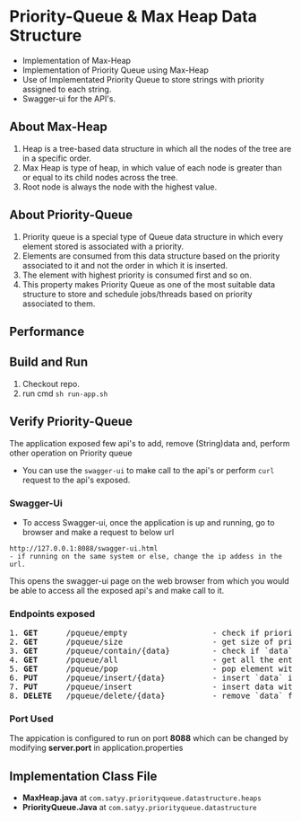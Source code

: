 # Priority-Queue & Max Heap Data Structure
- Implementation of Max-Heap
- Implementation of Priority Queue using Max-Heap
- Use of Implementated Priority Queue to store strings with priority assigned to each string.
- Swagger-ui for the API's.

## About Max-Heap
1. Heap is a tree-based data structure in which all the nodes of the tree are in a specific order.
2. Max Heap is type of heap, in which value of each node is greater than or equal to its child nodes across the tree.
3. Root node is always the node with the highest value. 

## About Priority-Queue
 1. Priority queue is a special type of Queue data structure in which every element stored is associated with a priority.
 2. Elements are consumed from this data structure based on the priority associated to it and not the order in which it is inserted.
 3. The element with highest priority is consumed first and so on.
 4. This property makes Priority Queue as one of the most suitable data structure to store and schedule jobs/threads based on priority         associated to them.
 
 ## Performance
 
 ## Build and Run
1. Checkout repo.
2. run cmd `sh run-app.sh`

## Verify Priority-Queue
The application exposed few api's to add, remove (String)data and, perform other operation on  Priority queue
- You can use the `swagger-ui` to make call to the api's or perform `curl` request to the api's exposed.

### Swagger-Ui
- To access Swagger-ui, once the application is up and running, go to browser and make a request to below url
```
http://127.0.0.1:8088/swagger-ui.html
- if running on the same system or else, change the ip addess in the url.
``` 
   This opens the swagger-ui page on the web browser from which you would be able to access all the exposed api's and make call to it. 

### Endpoints exposed
<pre>
1. <b>GET</b>      /pqueue/empty                  - check if priority queue is empty.
2. <b>GET</b>      /pqueue/size                   - get size of priority queue.
3. <b>GET</b>      /pqueue/contain/{data}         - check if `data` is present in priority queue.
4. <b>GET</b>      /pqueue/all                    - get all the entries in the priority queue.
5. <b>GET</b>      /pqueue/pop                    - pop element with highest priority.
6. <b>PUT</b>      /pqueue/insert/{data}          - insert `data` in the priority queue with default priority `5`.
7. <b>PUT</b>      /pqueue/insert                 - insert data with priority atatched to this entry. Both should be part of json payload. For e.g <b>{ "data": "p9", "priority": 9 }</b> stores data "p9" with priority 9.
8. <b>DELETE</b>   /pqueue/delete/{data}          - remove `data` from priority queue. 
</pre>

### Port Used 
The appication is configured to run on port **8088** which can be changed by modifying **server.port** in application.properties 

## Implementation Class File

- **MaxHeap.java** at `com.satyy.priorityqueue.datastructure.heaps`
- **PriorityQueue.Java** at `com.satyy.priorityqueue.datastructure`
